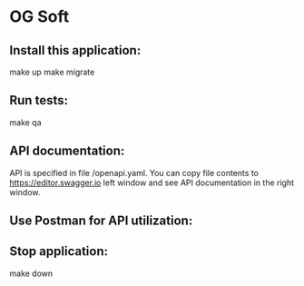 # OG Soft

## Install this application:
make up
make migrate


## Run tests:
make qa


## API documentation:
API is specified in file /openapi.yaml.
You can copy file contents to https://editor.swagger.io left window
and see API documentation in the right window.


## Use Postman for API utilization:


## Stop application:
make down
